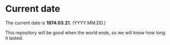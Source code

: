 # Current date

The current date is **1974.03.21.** (YYYY.MM.DD.)

This repository will be good when the world ends, so we will know how long it lasted.